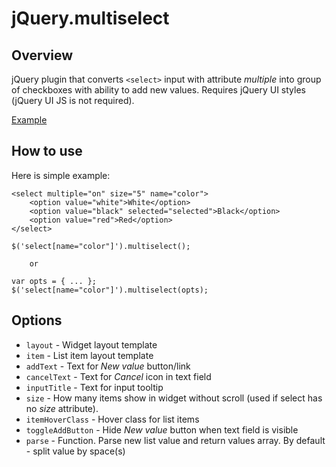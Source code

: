 jQuery.multiselect
==================

Overview
--------

jQuery plugin that converts `<select>` input with attribute *multiple* into group of checkboxes with ability to add new values. Requires jQuery UI styles (jQuery UI JS is not required).

[Example](http://std42.ru/jquery-multiselect/)

How to use
----------

Here is simple example:

	<select multiple="on" size="5" name="color">
		<option value="white">White</option>
		<option value="black" selected="selected">Black</option>
		<option value="red">Red</option>
	</select>

	$('select[name="color"]').multiselect();

		or 

	var opts = { ... };
	$('select[name="color"]').multiselect(opts);


Options
-------

* `layout` - Widget layout template
* `item` - List item layout template
* `addText` - Text for *New value* button/link
* `cancelText` - Text for *Cancel* icon in text field
* `inputTitle` - Text for input tooltip
* `size` - How many items show in widget without scroll (used if select has no *size* attribute).
* `itemHoverClass` - Hover class for list items
* `toggleAddButton` - Hide *New value* button when text field is visible
* `parse` - Function. Parse new list value and return values array. By default - split value by space(s)



